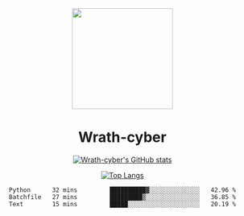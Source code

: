 <div align="center">
  <img src="https://avatars.githubusercontent.com/u/73003857?v=4" width="200px"/>
  <h1>Wrath-cyber</h1>

[![Wrath-cyber's GitHub stats](https://github-readme-stats.vercel.app/api?username=Wrath-cyber&show_icons=true&theme=synthwave)](https://github.com/anuraghazra/github-readme-stats)

[![Top Langs](https://github-readme-stats.vercel.app/api/top-langs/?username=Wrath-cyber&layout=compact&theme=synthwave)](https://github.com/Wrath-cyber/github-readme-stats)
 
<!--START_SECTION:waka-->

```text
Python      32 mins         ██████████▓░░░░░░░░░░░░░░   42.96 %
Batchfile   27 mins         █████████▒░░░░░░░░░░░░░░░   36.85 %
Text        15 mins         █████░░░░░░░░░░░░░░░░░░░░   20.19 %
```

<!--END_SECTION:waka-->
